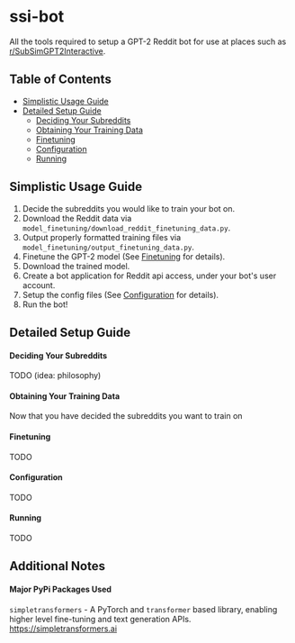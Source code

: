 # ssi-bot
All the tools required to setup a GPT-2 Reddit bot for use at places such as [r/SubSimGPT2Interactive](https://www.reddit.com/r/SubSimGPT2Interactive).
## Table of Contents
* [Simplistic Usage Guide](#Simplistic-Usage-Guide)
* [Detailed Setup Guide](#Detailed-Setup-Guide)
  * [Deciding Your Subreddits](#Deciding-Your-Subreddits)
  * [Obtaining Your Training Data](#Obtaining-Your-Training-Data)
  * [Finetuning](#Finetuning)
  * [Configuration](#Configuration)
  * [Running](#Running)
## Simplistic Usage Guide
1. Decide the subreddits you would like to train your bot on.
2. Download the Reddit data via `model_finetuning/download_reddit_finetuning_data.py`.
3. Output properly formatted training files via `model_finetuning/output_finetuning_data.py`.
4. Finetune the GPT-2 model (See [Finetuning](#Finetuning) for details).
5. Download the trained model.
6. Create a bot application for Reddit api access, under your bot's user account.
7. Setup the config files (See [Configuration](#Configuration) for details).
8. Run the bot!
## Detailed Setup Guide
#### Deciding Your Subreddits
TODO (idea: philosophy)
#### Obtaining Your Training Data
Now that you have decided the subreddits you want to train on
#### Finetuning
TODO
#### Configuration
TODO
#### Running
TODO
## Additional Notes
#### Major PyPi Packages Used
`simpletransformers` - A PyTorch and `transformer` based library, enabling higher level fine-tuning and text generation APIs.
	https://simpletransformers.ai
